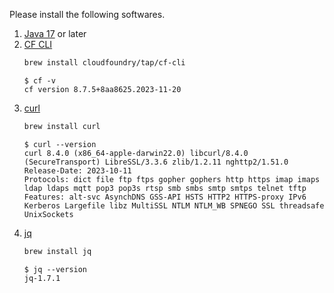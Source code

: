 Please install the following softwares.

1. [Java 17](https://bell-sw.com/pages/downloads/#jdk-17-lts) or later
1. [CF CLI](https://github.com/cloudfoundry/cli)
    ```bash
    brew install cloudfoundry/tap/cf-cli
    ```
    ```
    $ cf -v
    cf version 8.7.5+8aa8625.2023-11-20
    ```
1. [curl](https://curl.se/)
    ```bash
    brew install curl
    ```
    ```
    $ curl --version
    curl 8.4.0 (x86_64-apple-darwin22.0) libcurl/8.4.0 (SecureTransport) LibreSSL/3.3.6 zlib/1.2.11 nghttp2/1.51.0
    Release-Date: 2023-10-11
    Protocols: dict file ftp ftps gopher gophers http https imap imaps ldap ldaps mqtt pop3 pop3s rtsp smb smbs smtp smtps telnet tftp
    Features: alt-svc AsynchDNS GSS-API HSTS HTTP2 HTTPS-proxy IPv6 Kerberos Largefile libz MultiSSL NTLM NTLM_WB SPNEGO SSL threadsafe UnixSockets
    ```
1. [jq](https://jqlang.github.io/jq/)
    ```bash
    brew install jq
    ```
    ```
    $ jq --version
    jq-1.7.1
    ```